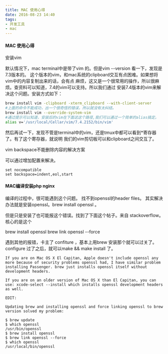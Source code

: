 ```yaml
---
title: MAC 使用心得
date: 2016-08-23 14:40
tags:
- 开发工具
- mac
---
```


#### MAC 使用心得 
安装vim

默认情况下，mac terminal中是带了vim 的。但是vim --version 看一下，发现是7.3版本的。
这个版本的vim，和mac系统的clipboard交互有点困难。如果想将vim中的内容复制出来的话，会有点
麻烦，这又是一个很常用的操作，所以很麻烦。查资料可以知道，7.4的vim可以支持。所以我们通过
安装7.4版本的vim来解决这个问题。安装方式如下：

```bash
brew install vim -clipboard -xterm_clipboard --with-client-server
#上面的命令不能成功，出一个很奇怪的错误，所以就没有太纠结。
brew install vim --override-system-vim
#通过提示可以知道，安装后的vim在下面这这个路径,我们可以通过一个简单的alias搞定。
alias v='/usr/local/Cellar/vim/7.4.2152/bin/vim'
```

然后再试一下，发现不管是terminal中的vim，还是tmux中都可以看到*寄存器了。有了这个寄存器，就说明
我们的vim剪切板可以和clipboard之间交互了。

vim backspace不能删除内容的解决方案

可以通过增加配置来解决。

```vim
set nocompatible
set backspace=indent,eol,start
```


#### MAC编译安装php nginx

编译的过程中，很可能遇到这个问题。
找不到openssl的header files。
其实解决办法就是安装openssl。brew install openssl 。

但是只是安装了也可能报这个错误。找到了下面这个帖子。来自 stackoverflow。
核心的是这个 

brew install openssl
brew link openssl --force

遇到其他的报错，卡主了 confiture ，基本上用brew 安装那个就可以过关了。
configure 过了之后，就可以make && make install 了。

```
If you are on Mac OS X El Capitan, Apple doesn't include openssl any more because of security problems openssl had, I have similar problem installing Passenger. brew just installs openssl itself without development headers.

If you are on an older version of Mac OS X than El Capitan, you can use: xcode-select --install which installs openssl development headers as well.

EDIT:

Updating brew and installing openssl and force linking openssl to brew version solved my problem:

$ brew update 
$ which openssl  
/usr/bin/openssl 
$ brew install openssl
$ brew link openssl --force 
$ which openssl 
/usr/local/bin/openssl
```

